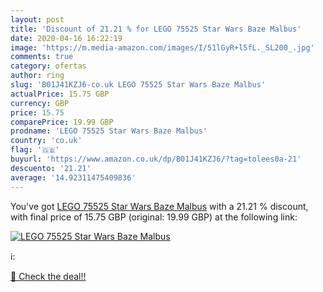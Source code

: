 ```yaml
---
layout: post
title: 'Discount of 21.21 % for LEGO 75525 Star Wars Baze Malbus'
date: 2020-04-16 16:22:19
image: 'https://m.media-amazon.com/images/I/51lGyR+l5fL._SL200_.jpg'
comments: true
category: ofertas
author: ring
slug: 'B01J41KZJ6-co.uk LEGO 75525 Star Wars Baze Malbus'
actualPrice: 15.75 GBP
currency: GBP
price: 15.75
comparePrice: 19.99 GBP
prodname: 'LEGO 75525 Star Wars Baze Malbus'
country: 'co.uk'
flag: '🇬🇧'
buyurl: 'https://www.amazon.co.uk/dp/B01J41KZJ6/?tag=tolees0a-21'
descuento: '21.21'
average: '14.92311475409836'
---
```


You've got [LEGO 75525 Star Wars Baze Malbus](https://www.amazon.co.uk/dp/B01J41KZJ6/?tag=tolees0a-21) with a  21.21 % discount, with final price of 15.75 GBP (original: 19.99 GBP) at the following link:

[![LEGO 75525 Star Wars Baze Malbus](https://m.media-amazon.com/images/I/51lGyR+l5fL._SL200_.jpg)](https://www.amazon.co.uk/dp/B01J41KZJ6/?tag=tolees0a-21)

ℹ️:


[🛒 Check the deal!!](https://www.amazon.co.uk/dp/B01J41KZJ6/?tag=tolees0a-21)
